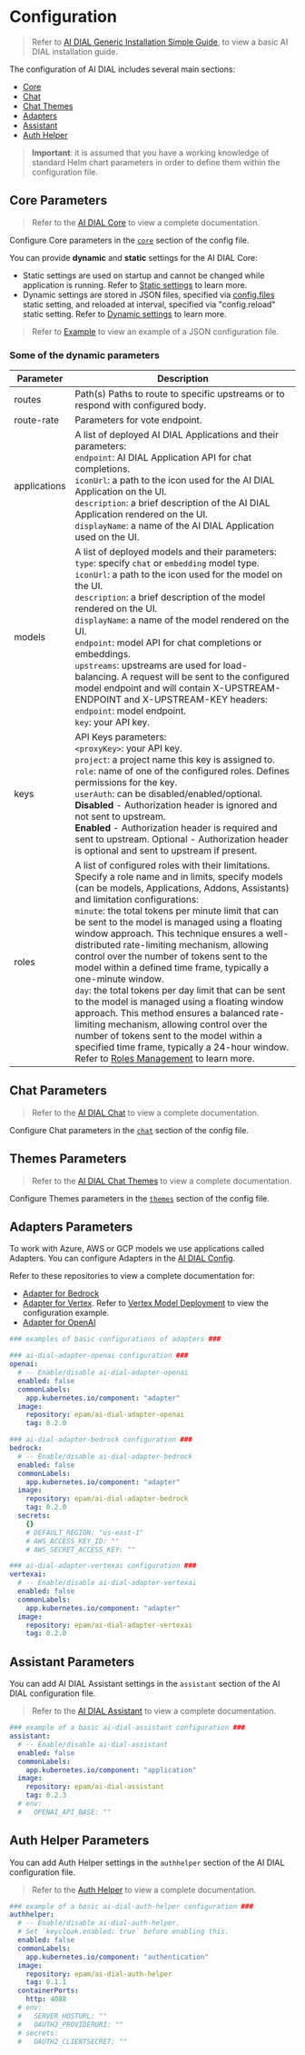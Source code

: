 # Configuration

> Refer to [AI DIAL Generic Installation Simple Guide](https://github.com/epam/ai-dial-helm/tree/main/charts/dial/examples/generic/simple), to view a basic AI DIAL installation guide.

The configuration of AI DIAL includes several main sections:

* [Core](#core-parameters)
* [Chat](#chat-parameters)
* [Chat Themes](#themes-parameters)
* [Adapters](#adapters-parameters)
* [Assistant](#assistant-parameters)
* [Auth Helper](#auth-helper-parameters)

> **Important**: it is assumed that you have a working knowledge of standard Helm chart parameters in order to define them within the configuration file.

## Core Parameters

> Refer to the [AI DIAL Core](https://github.com/epam/ai-dial-core) to view a complete documentation.

Configure Core parameters in the [`core`](https://github.com/epam/ai-dial-helm/blob/8a2d6ebe301965ef0e4f06bc5f6e47aadc7b597f/charts/dial/examples/generic/simple/values.yaml#L1) section of the config file.

You can provide **dynamic** and **static** settings for the AI DIAL Core:

* Static settings are used on startup and cannot be changed while application is running. Refer to [Static settings](https://github.com/epam/ai-dial-core#static-settings) to learn more.
* Dynamic settings are stored in JSON files, specified via [config.files](https://github.com/epam/ai-dial-helm/blob/8a2d6ebe301965ef0e4f06bc5f6e47aadc7b597f/charts/dial/examples/generic/simple/values.yaml#L6C3-L6C6) static setting, and reloaded at interval, specified via "config.reload" static setting. Refer to [Dynamic settings](https://github.com/epam/ai-dial-core#dynamic-settings) to learn more.

> Refer to [Example](https://github.com/epam/ai-dial/blob/main/docs/dial-docker-compose/model/core/config.json#L11) to view an example of a JSON configuration file.

### Some of the dynamic parameters

|Parameter|Description|
|---------|-----------|
|routes|Path(s)  Paths to route to specific upstreams or to respond with configured body.|
|route-rate|Parameters for vote endpoint.|
|applications|A list of deployed AI DIAL Applications and their parameters:<br />`endpoint`: AI DIAL Application API for chat completions.<br />`iconUrl`: a path to the icon used for the AI DIAL Application on the UI.<br />`description`: a brief description of the AI DIAL Application rendered on the UI.<br />`displayName`: a name of the AI DIAL Application used on the UI.|
|models|A list of deployed models and their parameters:<br />`type`: specify `chat` or `embedding` model type.<br />`iconUrl`: a path to the icon used for the model on the UI.<br />`description`: a brief description of the model rendered on the UI.<br />`displayName`: a name of the model rendered on the UI.<br />`endpoint`: model API for chat completions or embeddings.<br />`upstreams`: upstreams are used for load-balancing. A request will be sent to the configured model endpoint and will contain X-UPSTREAM-ENDPOINT and X-UPSTREAM-KEY headers:<br />`endpoint`: model endpoint.<br />`key`: your API key.|
|keys|API Keys parameters:<br />`<proxyKey>`: your API key.<br />`project`: a project name this key is assigned to.<br />`role`: name of one of the configured roles. Defines permissions for the key.<br />`userAuth`: can be disabled/enabled/optional.<br />**Disabled** - Authorization header is ignored and not sent to upstream.<br />**Enabled** - Authorization header is required and sent to upstream. Optional - Authorization header is optional and sent to upstream if present.|
|roles|A list of configured roles with their limitations. Specify a role name and in limits, specify models (can be models, Applications, Addons, Assistants) and limitation configurations:<br />`minute`: the total tokens per minute limit that can be sent to the model is managed using a floating window approach. This technique ensures a well-distributed rate-limiting mechanism, allowing control over the number of tokens sent to the model within a defined time frame, typically a one-minute window.<br />`day`: the total tokens per day limit that can be sent to the model is managed using a floating window approach. This method ensures a balanced rate-limiting mechanism, allowing control over the number of tokens sent to the model within a specified time frame, typically a 24-hour window.<br />Refer to [Roles Management](/docs/tutorials/roles-management.md) to learn more.|

## Chat Parameters

> Refer to the [AI DIAL Chat](https://github.com/epam/ai-dial-chat) to view a complete documentation.

Configure Chat parameters in the [`chat`](https://github.com/epam/ai-dial-helm/blob/8a2d6ebe301965ef0e4f06bc5f6e47aadc7b597f/charts/dial/examples/generic/simple/values.yaml#L63) section of the config file.

## Themes Parameters

> Refer to the [AI DIAL Chat Themes](https://github.com/epam/ai-dial-chat-themes) to view a complete documentation.

Configure Themes parameters in the [`themes`](https://github.com/epam/ai-dial-helm/blob/8a2d6ebe301965ef0e4f06bc5f6e47aadc7b597f/charts/dial/examples/generic/simple/values.yaml#L98) section of the config file.

## Adapters Parameters

To work with Azure, AWS or GCP models we use applications called Adapters. You can configure Adapters in the [AI DIAL Config](https://github.com/epam/ai-dial-helm/blob/8a2d6ebe301965ef0e4f06bc5f6e47aadc7b597f/charts/dial/examples/generic/simple/values.yaml#L114).

Refer to these repositories to view a complete documentation for:

* [Adapter for Bedrock](https://github.com/epam/ai-dial-adapter-bedrock)
* [Adapter for Vertex](https://github.com/epam/ai-dial-adapter-vertexai). Refer to [Vertex Model Deployment](./Vertex%20Model%20Deployment.md#step-3-configure-ai-dial-adapter) to view the configuration example.
* [Adapter for OpenAI](https://github.com/epam/ai-dial-adapter-openai)

```yaml
### examples of basic configurations of adapters ###

### ai-dial-adapter-openai configuration ###
openai:
  # -- Enable/disable ai-dial-adapter-openai
  enabled: false
  commonLabels:
    app.kubernetes.io/component: "adapter"
  image:
    repository: epam/ai-dial-adapter-openai
    tag: 0.2.0

### ai-dial-adapter-bedrock configuration ###
bedrock:
  # -- Enable/disable ai-dial-adapter-bedrock
  enabled: false
  commonLabels:
    app.kubernetes.io/component: "adapter"
  image:
    repository: epam/ai-dial-adapter-bedrock
    tag: 0.2.0
  secrets:
    {}
    # DEFAULT_REGION: "us-east-1"
    # AWS_ACCESS_KEY_ID: ""
    # AWS_SECRET_ACCESS_KEY: ""

### ai-dial-adapter-vertexai configuration ###
vertexai:
  # -- Enable/disable ai-dial-adapter-vertexai
  enabled: false
  commonLabels:
    app.kubernetes.io/component: "adapter"
  image:
    repository: epam/ai-dial-adapter-vertexai
    tag: 0.2.0
```

## Assistant Parameters

You can add AI DIAL Assistant settings in the `assistant` section of the AI DIAL configuration file. 

> Refer to the [AI DIAL Assistant](https://github.com/epam/ai-dial-assistant) to view a complete documentation.

```yaml
### example of a basic ai-dial-assistant configuration ###
assistant:
  # -- Enable/disable ai-dial-assistant
  enabled: false
  commonLabels:
    app.kubernetes.io/component: "application"
  image:
    repository: epam/ai-dial-assistant
    tag: 0.2.3
  # env:
  #   OPENAI_API_BASE: ""
```

## Auth Helper Parameters

You can add Auth Helper settings in the `authhelper` section of the AI DIAL configuration file. 

> Refer to the [Auth Helper](https://github.com/epam/ai-dial-auth-helper) to view a complete documentation.

```yaml
### example of a basic ai-dial-auth-helper configuration ###
authhelper:
  # -- Enable/disable ai-dial-auth-helper.
  # Set `keycloak.enabled: true` before enabling this.
  enabled: false
  commonLabels:
    app.kubernetes.io/component: "authentication"
  image:
    repository: epam/ai-dial-auth-helper
    tag: 0.1.1
  containerPorts:
    http: 4088
  # env:
  #   SERVER_HOSTURL: ""
  #   OAUTH2_PROVIDERURI: ""
  # secrets:
  #   OAUTH2_CLIENTSECRET: ""
```
